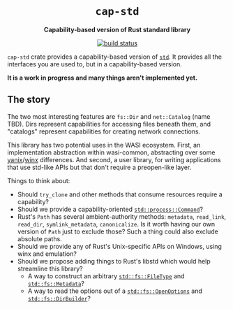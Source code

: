 <div align="center">
  <h1><code>cap-std</code></h1>

  <p>
    <strong>Capability-based version of Rust standard library</strong>
  </p>

  <p>
    <a href="https://github.com/sunfishcode/cap-std/actions?query=workflow%3ACI"><img src="https://github.com/sunfishcode/cap-std/workflows/CI/badge.svg" alt="build status" /></a>
  </p>
</div>

`cap-std` crate provides a capability-based version of [`std`]. It provides all the
interfaces you are used to, but in a capability-based version.

[`std`]: https://doc.rust-lang.org/std/index.html

**It is a work in progress and many things aren't implemented yet.**

## The story

The two most interesting features are `fs::Dir` and `net::Catalog` (name TBD).
Dirs represent capabilities for accessing files beneath them, and "catalogs"
represent capabilities for creating network connections.

This library has two potential uses in the WASI ecosystem. First, an implementation
abstraction within wasi-common, abstracting over some [yanix]/[winx] differences. And
second, a user library, for writing applications that use std-like APIs but that
don't require a preopen-like layer.

Things to think about:
 - Should `try_clone` and other methods that consume resources require
   a capability?
 - Should we provide a capability-oriented [`std::process::Command`]?
 - Rust's `Path` has several ambient-authority methods: `metadata`,
   `read_link`, `read_dir`, `symlink_metadata`, `canonicalize`. Is it
   worth having our own version of `Path` just to exclude those? Such a
   thing could also exclude absolute paths.
 - Should we provide any of Rust's Unix-specific APIs on Windows, using
   winx and emulation?
 - Should we propose adding things to Rust's libstd which would help streamline this library?
    - A way to construct an arbitrary [`std::fs::FileType`] and [`std::fs::Metadata`]?
    - A way to read the options out of a [`std::fs::OpenOptions`] and [`std::fs::DirBuilder`]?

[arf strings]: https://github.com/bytecodealliance/arf-strings/
[`std::process::Command`]: https://doc.rust-lang.org/std/process/struct.Command.html
[`std::fs::FileType`]: https://doc.rust-lang.org/std/fs/struct.FileType.html
[`std::fs::Metadata`]: https://doc.rust-lang.org/std/fs/struct.Metadata.html
[`std::fs::DirBuilder`]: https://doc.rust-lang.org/std/fs/struct.DirBuilder.html
[`std::fs::OpenOptions`]: https://doc.rust-lang.org/std/fs/struct.OpenOptions.html
[yanix]: https://docs.rs/yanix
[winx]: https://docs.rs/winx
